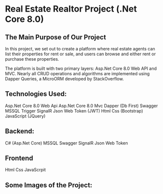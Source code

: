 # Real Estate Realtor Project (.Net Core 8.0)

## The Main Purpose of Our Project


In this project, we set out to create a platform where real estate agents can list their properties for rent or sale, and users can browse and either rent or purchase these properties.

The platform is built with two primary layers: Asp.Net Core 8.0 Web API and MVC. Nearly all CRUD operations and algorithms are implemented using Dapper Queries, a MicroORM developed by StackOverflow.

## Technologies Used:

Asp.Net Core 8.0 Web Api
Asp.Net Core 8.0 Mvc
Dapper (Db First)
Swagger
MSSQL
Trigger
SignalR
Json Web Token (JWT)
Html
Css (Bootstrap)
JavaScript (JQuery)

## Backend:

C# (Asp.Net Core)
MSSQL
Swagger
SignalR
Json Web Token

## Frontend

Html
Css
JavaScrpit

## Some Images of the Project:

